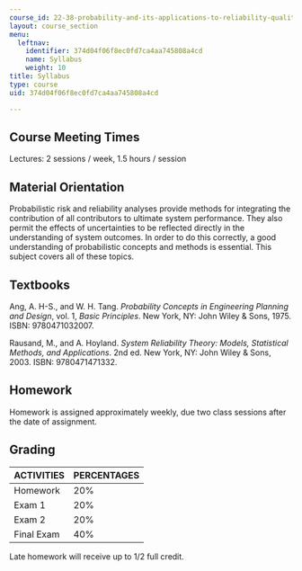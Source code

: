 ```yaml
---
course_id: 22-38-probability-and-its-applications-to-reliability-quality-control-and-risk-assessment-fall-2005
layout: course_section
menu:
  leftnav:
    identifier: 374d04f06f8ec0fd7ca4aa745808a4cd
    name: Syllabus
    weight: 10
title: Syllabus
type: course
uid: 374d04f06f8ec0fd7ca4aa745808a4cd

---
```


Course Meeting Times
--------------------

Lectures: 2 sessions / week, 1.5 hours / session

Material Orientation
--------------------

Probabilistic risk and reliability analyses provide methods for integrating the contribution of all contributors to ultimate system performance. They also permit the effects of uncertainties to be reflected directly in the understanding of system outcomes. In order to do this correctly, a good understanding of probabilistic concepts and methods is essential. This subject covers all of these topics.

Textbooks
---------

Ang, A. H-S., and W. H. Tang. _Probability Concepts in Engineering Planning and Design_, vol. 1, _Basic Principles_. New York, NY: John Wiley & Sons, 1975. ISBN: 9780471032007.

Rausand, M., and A. Hoyland. _System Reliability Theory: Models, Statistical Methods, and Applications_. 2nd ed. New York, NY: John Wiley & Sons, 2003. ISBN: 9780471471332.

Homework
--------

Homework is assigned approximately weekly, due two class sessions after the date of assignment.

Grading
-------

| ACTIVITIES | PERCENTAGES |
| --- | --- |
| Homework | 20% |
| Exam 1 | 20% |
| Exam 2 | 20% |
| Final Exam | 40% 

  

Late homework will receive up to 1/2 full credit.